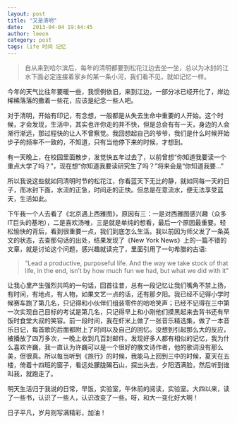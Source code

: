 ```yaml
---
layout: post
title: "又是清明"
date:   2013-04-04 19:44:45
author: leeon
category: post
tags: life 时间 记忆
---
```


>自从来到哈尔滨后，每年的清明都要到松花江边去坐一坐，总以为冰封的江水下面必定连接着家乡的某一条小河，我们看不见，就如记忆一样。

今年的天气比往年要暖一些，我惯例依旧，来到江边，一部分冰已经开化了，岸边稀稀落落的撒着一些花，应该是纪念一些人吧。
<!-- break -->
对于清明，开始有印记，有念想，一般都是从失去生命中重要的人开始。这个时候，才会发现，生活中，其实也许你走的并不快，但是总会有有一天，身边的人会渐行渐远，那过程快的让人不曾察觉。我回想起自己的爷爷，我们是什么时候开始步子的频率不一致的，不知道，只有当他停下来的时候，才想到。

有一天晚上，在校园里面散步，发觉快五年过去了，以前曾想“你知道我要读一个重点大学了吗？”，现在想“你知道我要读研究生了吗？”将来会是“你知道我要…”

所以我说这些就如同清明时节的松花江，你看蓝天下无比的静，就如同每一天的日子，而冰封下面，水流的正急，时间走的正快。但总是在意流水，便无法享受蓝天，生活如此。

下午我一个人去看了《北京遇上西雅图》，原因有三：一是对西雅图感兴趣（众多IT巨头的基地），二是喜欢汤唯，三是就是单纯的想看，最后一个原因最重要。轻松愉快的背后，看到很重要一点，我们到底怎么生活。我以前因为师父发了一条英文的状态，去查那句话的出处，结果发现了《New York News》上的一篇不错的文章，就是讨论这个问题，感兴趣就读完了，里面引用了一句希腊的古语:
> “Lead a productive, purposeful life. And the way we take stock of that life, in the end, isn’t by how much fun we had, but what we did with it”

让我心里产生强烈共鸣的一句话，回首往昔，总有一段记忆让我们嘴角不禁上扬，有时间，有地点，有人物，如果文艺一点的话，还有那夕阳。我已经不记得小学时候赛车跑了第几名，只记得和小伙伴们组装零件的哈哈笑声；已经不记得在三中第一次实现自己目标的考试是第几名，只记得早上和小刚他们摸黑起来去背书还有早饭时食堂大叔的笑容。前一段时间，我在虾米上做了一张音乐精选集，做了一本音乐日记，每首歌的后面都附上了时间以及自己的回忆。没想到引起那么大的反应，被播放了四万多次，一晚上收到几百封邮件。发现好多人都有相似的记忆，我为什么喜欢许巍，我一直认为许巍可以是一个很好的散文诗作者，他的歌词没有那么美，但很真。所以每当听到《旅行》的时候，我能马上回到三中的时候，夏天在五楼，倚着十四班的窗子，看远处朦胧碣石山，探出头去，夕阳洒满脸，然后听到谁叫我，就跑走了。

明天生活归于我说的日常，早饭，实验室，午休前的阅读，实验室。大四以来，读了一些书，认识了一些人，认识改变了一些。呀，和大一变化好大啊！

日子平凡，岁月则写满精彩，加油！
